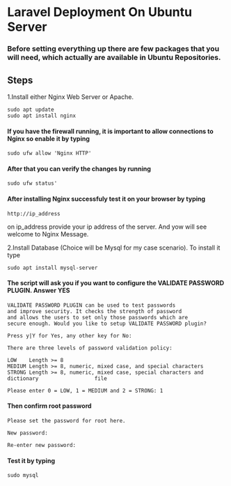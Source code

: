 # Laravel Deployment On Ubuntu Server
### Before setting everything up there are few packages that you will need, which actually are available in Ubuntu Repositories.

## Steps
1.Install either Nginx Web Server or Apache.

```
sudo apt update
sudo apt install nginx
```
#### If you have the firewall running, it is important to allow connections to Nginx so enable it by typing

```
sudo ufw allow 'Nginx HTTP'
```
#### After that you can verify the changes by running 

```
sudo ufw status'
```
#### After installing Nginx successfuly test it on your browser by typing 
```
http://ip_address
```
on ip_address provide your ip address of the server. And yow will see welcome to Nginx Message.

2.Install Database (Choice will be Mysql for my case scenario). To install it type 
```
sudo apt install mysql-server

```
#### The script will ask you if you want to configure the VALIDATE PASSWORD PLUGIN. Answer YES
```
VALIDATE PASSWORD PLUGIN can be used to test passwords
and improve security. It checks the strength of password
and allows the users to set only those passwords which are
secure enough. Would you like to setup VALIDATE PASSWORD plugin?

Press y|Y for Yes, any other key for No:

```
```
There are three levels of password validation policy:

LOW    Length >= 8
MEDIUM Length >= 8, numeric, mixed case, and special characters
STRONG Length >= 8, numeric, mixed case, special characters and dictionary                  file

Please enter 0 = LOW, 1 = MEDIUM and 2 = STRONG: 1

```
#### Then confirm root password
```
Please set the password for root here.

New password: 

Re-enter new password: 

```
#### Test it by typing 
```
sudo mysql

```